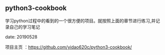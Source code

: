## python3-cookbook
学习python过程中的看到的一个很方便的项目。就按照上面的章节进行练习,并记录自己的学习笔记

date: 20190528

项目主页 ：https://github.com/yidao620c/python3-cookbook/

